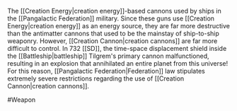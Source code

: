 The <span class="miscellaneous">[[Creation Energy|creation energy]]</span>-based cannons used by ships in the <span class="political-bodies-places">[[Pangalactic Federation]]</span> military.
Since these guns use <span class="miscellaneous">[[Creation Energy|creation energy]]</span> as an energy source, they are far more destructive than the antimatter cannons that used to be the mainstay of ship-to-ship weaponry.
However, <span class="miscellaneous">[[Creation Cannon|creation cannons]]</span> are far more difficult to control.  In 732 <span class="miscellaneous">[[SD]]</span>, the time-space displacement shield inside the <span class="miscellaneous">[[Battleship|battleship]]</span> Tilgrem's primary cannon malfunctioned, resulting in an explosion that annihilated an entire planet from this universe!
For this reason, <span class="political-bodies-places">[[Pangalactic Federation|Federation]]</span> law stipulates extremely severe 
restrictions regarding the use of <span class="miscellaneous">[[Creation Cannon|creation cannons]]</span>.

#Weapon